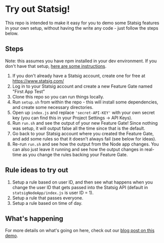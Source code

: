 # Try out Statsig!

This repo is intended to make it easy for you to demo some Statsig features in your own setup, without having the write any code - just follow the steps below.

## Steps
Note: this assumes you have npm installed in your dev environment. If you don't have that setup, [here are some instructions](https://docs.npmjs.com/downloading-and-installing-node-js-and-npm).

1. If you don't already have a Statsig account, create one for free at https://www.statsig.com/
2. Log in to your Statsig account and create a new Feature Gate named "First App Test"
3. Clone this repo so you can run things locally.
4. Run `setup.sh` from within the repo - this will install some dependencies, and create some necessary directories.
5. Open up `index.js` and replace `'secret-API-KEY'` with your own secret key (you can find this in your Project Settings -> API Keys).
6. Run `run.sh` and see the output of your new Feature Gate! Since nothing was setup, it will output false all the time since that is the default.
7. Go back to your Statsig account where you created the Feature Gate, and add some rules so that it doesn't always fail (see below for ideas).
8. Re-run `run.sh` and see how the output from the Node app changes. You can also just leave it running and see how the output changes in real-time as you change the rules backing your Feature Gate.

## Rule ideas to try out
1. Setup a rule based on user ID, and then see what happens when you change the user ID that gets passed into the Statsig API (default in `statsigNodeApp/index.js` is user ID = 1).
2. Setup a rule that passes everyone.
3. Setup a rule based on time of day.

## What's happening
For more details on what's going on here, check out our [blog post on this demo](https://blog.statsig.com/demo-a-simple-node-js-app-with-feature-flags-88b05eda7447).
